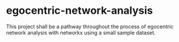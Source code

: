 # egocentric-network-analysis

This project shall be a pathway throughout the process of egocentric network analysis with networkx using a small sample dataset.
